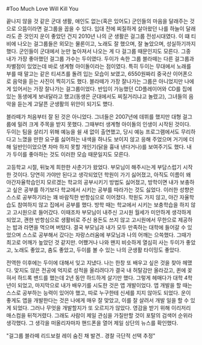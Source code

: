 #Too Much Love Will Kill You

끝나지 않을 것 같은 군대 생활, 애인도 없는(혹은 있어도) 군인들의 마음을 달래주는 것으로 으뜸이라면 걸그룹을 꼽을 수 있다. 입대 전에 찌질하게 살아왔던 나를 하늘이 달래라도 준 것인지 운이 좋았던 건지 2010년 나의 군 생활은 걸그룹 전성시대였다. 이 떄 티비에 나오는 걸그룹들은 외모는 물론이고, 노래도 잘 했으며, 잘 놀았으며, 성실하기까지 했다. 군인들이 군대에서 눈만 높아져서 나오는 게 다 걸그룹 때문인지도 모른다. 그중 내가 가장 좋아했던 걸그룹 가수는 두이였다. 두이가 속한 그룹 블라떼는 다른 걸그룹과 차별점이 있었는데 바로 생계형 아이돌이라는 점이였다. 특히 두이는 무대에서 노래를 부를 때 말고는 같은 티셔츠를 돌려 입는 모습이 보였고, 6550원짜리 중국산 이어폰으로 음악을 듣는 사진이 찍히기도 했다. 블라떼가 가장 잘나가는 그룹은 아니었지만 나에게 있어서는 가장 잘나가는 걸그룹이었다. 반입이 가능했던 CD플레이어와 CD를 집에 있는 동생에게 보내달라고 했고(동생은 군대에서도 찌질거리냐고 놀렸고), 그녀들의 음악을 듣는게 고달픈 군생활의 위안이 되기도 헀다.

블라떼가 처음부터 잘 된 것은 아니었다. 그녀들은 2007년에 데뷔를 했지만 대형 걸그룹에 밀려 크게 주목을 받지 못했다. 그때부터 생계형 아이돌의 인생이 시작된 것이다. 두이는 팀을 살리기 위해 예능을 쉴 새 없이 출연했고, 당시 예능 프로그램에서도 무리하다고 느꼈을 만한 요구를 싫어하는 내색을 하나도 보이지 않고 응해 주었으며 거기에 더해 일반인이었으면 차마 하지 못할 개인기(닭을 흉내 낸다거나)를 보여주기도 했다. 내가 두이를 좋아하는 것도 이러한 모습 때문일지도 모른다.

고등학교 시절, 뒤늦게 희한한 사춘기가 왔었다. 부모님이 해주시는게 부담스럽기 시작한 것이다. 당연히 가야만 된다고 생각되었던 학원이 가기 싫어졌고, 아직도 이름이 왜 야간자율학습인지 모르겠는 학교의 공부시키기 방법도 싫어졌고, 방학이면 내가 보충하고 싶은 공부를 하기보다 학교에서 시키는 공부를 따라가는 것도 싫었다. 이러한 성향은 스스로 공부하기라는 꽤 바람직한 반항심으로 이어졌다. 학원도 가지 않고, 야간 자율학습도 참여하지 않고 집에서 공부를 했다. 방학 때는 학교에서 시키는 보충학습을 하지 않고 고시원으로 들어갔다. 이때조차 부모님이 내주신 고시원 월세가 미안하게 생각하게 되었고, 괜한 반항심으로 생활비로 주신 용돈도 쓰지 않고 고시원에서 무한으로 제공하는 밥과 라면을 먹으며 버텼다. 결국 부모님과 내가 모두 만족하는 대학에 들어갈 수 있었으며 스스로 공부해서 갔다는 자랑스러움에 부모님과 나의 어깨는 으쓱했다. 그때가 최고로 어깨가 높았던 것 같지만. 어쨌거나 나와 왠지 비슷하게 열심히 사는 두이가 좋았고, 노래도 좋았고, 춤도 좋았고, 두이를 볼 수 있는 나의 군생활 타이밍도 좋았다.

전역한 이후에는 두이에 대해서 잊고 지냈다. 나는 한창 또 배우고 싶은 것을 찾아 헤맸다. 맞지도 않은 전공에 억지로 성적을 올리려다가 결국 내 허탈감만 올라갔고, 퀸에 꽂혀서 하드록 밴드를 했는데 2년 동안 하드하게 살기만 했다. 그렇게 헤매다가 대학 4학년이 되었고, 마지막으로 내가 배우기를 시도한 것은 앱 개발이었다. 앱 개발을 할 때는 스스로 공부하는 능력이 있어야 했고, 따로 누구한테 신세를 지지 않아도 되었다. 운이 좋게도 앱을 개발한다는 것은 나에게 매우 잘 맞았고, 이를 잘 살려서 개발 일을 할 수 있게 되었다. 그러나 무엇을 개발할지가 또 오르지가 않았다. 영감을 받기 위해 이리저리 매스컴을 뒤적거렸다. 그래도 사람이 제일 관심을 가질만할 것이 포탈의 검색어 순위라 생각했다. 그 생각을 떠올리자마자 핸드폰을 열어 제일 상단의 뉴스를 확인했다.

"걸그룹 블라떼 리드보컬 레이 숨진 채 발견.. 경찰 극단적 선택 추정"
